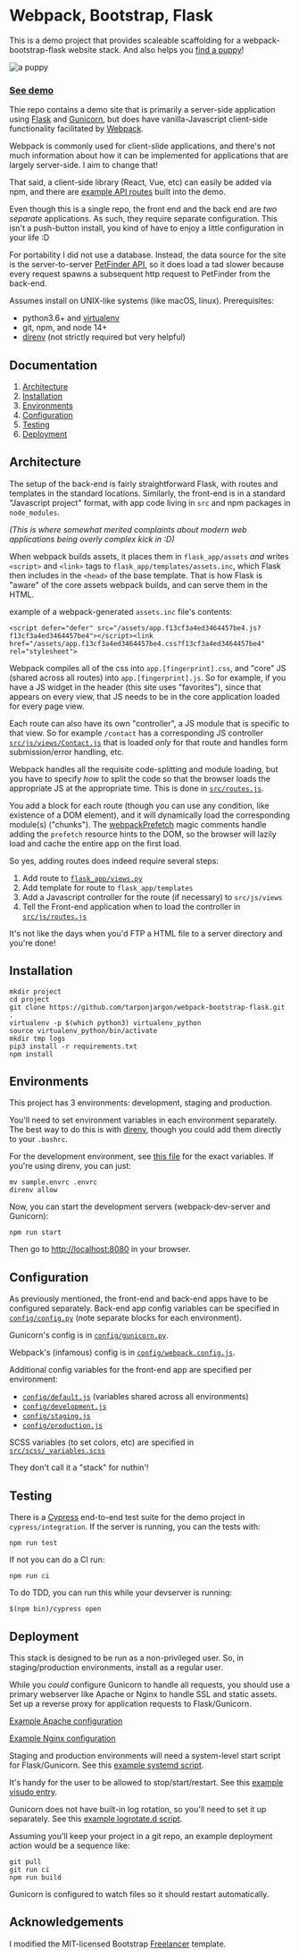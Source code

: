 
# Webpack, Bootstrap, Flask

This is a demo project that provides scaleable scaffolding for a webpack-bootstrap-flask website stack. And also helps you [find a puppy](https://puppies.thewhiteroom.com/)!

![a puppy](https://puppies.thewhiteroom.com/assets/images/binx.jpg)

### [See demo](https://puppies.thewhiteroom.com/)
Thie repo contains a demo site that is primarily a server-side application using [Flask](https://flask.palletsprojects.com/en/2.0.x/) and [Gunicorn](https://gunicorn.org/), but does have vanilla-Javascript client-side functionality facilitated by [Webpack](https://webpack.js.org/).

Webpack is commonly used for client-slide applications, and there's not much information about how it can be implemented for applications that are largely server-side. I aim to change that!

That said, a client-side library (React, Vue, etc) can easily be added via npm, and there are [example API routes](https://github.com/tarponjargon/webpack-bootstrap-flask/blob/master/flask_app/routes/api.py) built into the demo.

Even though this is a single repo, the front end and the back end are *two separate* applications. As such, they require separate configuration. This isn't a push-button install, you kind of have to enjoy a little configuration in your life :D

For portability I did not use a database. Instead, the data source for the site is the server-to-server [PetFinder API](https://www.petfinder.com/developers/v2/docs/), so it does load a tad slower because every request spawns a subsequent http request to PetFinder from the back-end.

Assumes install on UNIX-like systems (like macOS, linux).  Prerequisites:
- python3.6+ and [virtualenv](https://docs.python-guide.org/dev/virtualenvs/)
- git, npm, and node 14+
-  [direnv](https://shivamarora.medium.com/a-guide-to-manage-your-environment-variables-in-a-better-way-using-direnv-2c1cd475c8e) (not strictly required but very helpful)

## Documentation
1.  [Architecture](#architecture)
2.  [Installation](#installation)
3.  [Environments](#environments)
4.  [Configuration](#configuration)
5.  [Testing](#testing)
6.  [Deployment](#deployment)

<a  name="architecture"></a>
## Architecture

The setup of the back-end is fairly straightforward Flask, with routes and templates in the standard locations. Similarly, the front-end is in a standard "Javascript project" format, with app code living in `src` and npm packages in `node_modules`.

*(This is where somewhat merited complaints about modern web applications being overly complex kick in :D)*

When webpack builds assets, it places them in `flask_app/assets`  *and* writes `<script>` and `<link>` tags to `flask_app/templates/assets.inc`, which Flask then includes in the `<head>` of the base template. That is how Flask is "aware" of the core assets webpack builds, and can serve them in the HTML.

example of a webpack-generated `assets.inc` file's contents:

	<script defer="defer" src="/assets/app.f13cf3a4ed3464457be4.js?f13cf3a4ed3464457be4"></script><link href="/assets/app.f13cf3a4ed3464457be4.css?f13cf3a4ed3464457be4" rel="stylesheet">

Webpack compiles all of the css into `app.[fingerprint].css`, and "core" JS (shared across all routes) into `app.[fingerprint].js`. So for example, if you have a JS widget in the header (this site uses "favorites"), since that appears on every view, that JS needs to be in the core application loaded for every page view.

Each route can also have its own "controller", a JS module that is specific to that view. So for example `/contact` has a corresponding JS controller [`src/js/views/Contact.js`](https://github.com/tarponjargon/webpack-bootstrap-flask/blob/master/src/js/views/Contact.js) that is loaded *only* for that route and handles form submission/error handling, etc.

 Webpack handles all the requisite code-splitting and module loading, but you have to specify *how* to split the code so that the browser loads the appropriate JS at the appropriate time. This is done in [`src/routes.js`](https://github.com/tarponjargon/webpack-bootstrap-flask/blob/master/src/js/routes.js).

You add a block for each route (though you can use any condition, like existence of a DOM element), and it will dynamically load the corresponding module(s) ("chunks"). The [webpackPrefetch](https://webpack.js.org/guides/code-splitting/) magic comments handle adding the `prefetch` resource hints to the DOM, so the browser will lazily load and cache the entire app on the first load.

So yes, adding routes does indeed require several steps:
1. Add route to [`flask_app/views.py`](https://github.com/tarponjargon/webpack-bootstrap-flask/blob/master/flask_app/routes/views.py)
2. Add template for route to `flask_app/templates`
3. Add a Javascript controller for the route (if necessary) to `src/js/views`
4. Tell the Front-end application when to load the controller in [`src/js/routes.js`](https://github.com/tarponjargon/webpack-bootstrap-flask/blob/master/src/js/routes.js)

It's not like the days when you'd FTP a HTML file to a server directory and you're done!
<a  name="installation"></a>
## Installation

    mkdir project
    cd project
    git clone https://github.com/tarponjargon/webpack-bootstrap-flask.git .
    virtualenv -p $(which python3) virtualenv_python
    source virtualenv_python/bin/activate
    mkdir tmp logs
    pip3 install -r requirements.txt
    npm install

<a  name="environments"></a>
## Environments
This project has 3 environments: development, staging and production.

You'll need to set environment variables in each environment separately. The best way to do this is with [direnv](https://shivamarora.medium.com/a-guide-to-manage-your-environment-variables-in-a-better-way-using-direnv-2c1cd475c8e), though you could add them directly to your `.bashrc`.

For the development environment, see [this file](https://github.com/tarponjargon/webpack-bootstrap-flask/blob/master/sample.envrc) for the exact variables. If you're using direnv, you can just:

    mv sample.envrc .envrc
    direnv allow

Now, you can start the development servers (webpack-dev-server and Gunicorn):

    npm run start

Then go to [http://localhost:8080](http://localhost:8080) in your browser.

<a  name="configuration"></a>
## Configuration
As previously mentioned, the front-end and back-end apps have to be configured separately. Back-end app config variables can be specified in [`config/config.py`](https://github.com/tarponjargon/webpack-bootstrap-flask/blob/master/config/config.py) (note separate blocks for each environment).

Gunicorn's config is in [`config/gunicorn.py`](https://github.com/tarponjargon/webpack-bootstrap-flask/blob/master/config/gunicorn.py).

Webpack's (infamous) config is in [`config/webpack.config.js`](https://github.com/tarponjargon/webpack-bootstrap-flask/blob/master/config/webpack.config.js).

Additional config variables for the front-end app are specified per environment:
- [`config/default.js`](https://github.com/tarponjargon/webpack-bootstrap-flask/blob/master/config/default.js) (variables shared across all environments)
- [`config/development.js`](https://github.com/tarponjargon/webpack-bootstrap-flask/blob/master/config/development.js)
- [`config/staging.js`](https://github.com/tarponjargon/webpack-bootstrap-flask/blob/master/config/staging.js)
- [`config/production.js`](https://github.com/tarponjargon/webpack-bootstrap-flask/blob/master/config/production.js)

SCSS variables (to set colors, etc) are specified in [`src/scss/_variables.scss`](https://github.com/tarponjargon/webpack-bootstrap-flask/blob/master/src/scss/_variables.scss)

They don't call it a "stack" for nuthin'!

<a  name="testing"></a>
## Testing
There is a [Cypress](https://www.cypress.io/) end-to-end test suite for the demo project in `cypress/integration`. If the server is running, you can the tests with:

    npm run test
If not you can do a CI run:

    npm run ci

To do TDD, you can run this while your devserver is running:

    $(npm bin)/cypress open


<a  name="deployment"></a>
## Deployment
This stack is designed to be run as a non-privileged user. So, in staging/production environments, install as a regular user.

While you *could* configure Gunicorn to handle all requests, you should use a primary webserver like Apache or Nginx to handle SSL and static assets.  Set up a reverse proxy for application requests to Flask/Gunicorn.

[Example Apache configuration](https://github.com/tarponjargon/webpack-bootstrap-flask/blob/master/sample.apache.vhost)

[Example Nginx configuration](https://github.com/tarponjargon/webpack-bootstrap-flask/blob/master/sample.nginx.conf)

Staging and production environments will need a system-level start script for Flask/Gunicorn. See this [example systemd script](https://github.com/tarponjargon/webpack-bootstrap-flask/blob/master/sample.systemd.conf).

It's handy for the user to be allowed to stop/start/restart. See this [example visudo entry](https://github.com/tarponjargon/webpack-bootstrap-flask/blob/master/sample.visudo).

Gunicorn does not have built-in log rotation, so you'll need to set it up separately. See this [example logrotate.d script](https://github.com/tarponjargon/webpack-bootstrap-flask/blob/master/sample.logrotate).

Assuming you'll keep your project in a git repo, an example deployment action would be a sequence like:

    git pull
    git run ci
    npm run build

Gunicorn is configured to watch files so it should restart automatically.

## Acknowledgements

I modified the MIT-licensed Bootstrap [Freelancer](https://startbootstrap.com/theme/freelancer) template.
